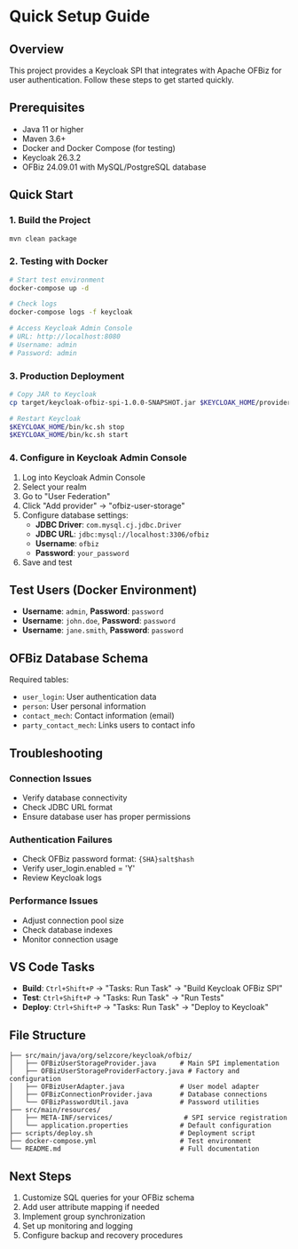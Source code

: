 # Quick Setup Guide

## Overview
This project provides a Keycloak SPI that integrates with Apache OFBiz for user authentication. Follow these steps to get started quickly.

## Prerequisites
- Java 11 or higher
- Maven 3.6+
- Docker and Docker Compose (for testing)
- Keycloak 26.3.2
- OFBiz 24.09.01 with MySQL/PostgreSQL database

## Quick Start

### 1. Build the Project
```bash
mvn clean package
```

### 2. Testing with Docker
```bash
# Start test environment
docker-compose up -d

# Check logs
docker-compose logs -f keycloak

# Access Keycloak Admin Console
# URL: http://localhost:8080
# Username: admin
# Password: admin
```

### 3. Production Deployment
```bash
# Copy JAR to Keycloak
cp target/keycloak-ofbiz-spi-1.0.0-SNAPSHOT.jar $KEYCLOAK_HOME/providers/

# Restart Keycloak
$KEYCLOAK_HOME/bin/kc.sh stop
$KEYCLOAK_HOME/bin/kc.sh start
```

### 4. Configure in Keycloak Admin Console
1. Log into Keycloak Admin Console
2. Select your realm
3. Go to "User Federation"
4. Click "Add provider" → "ofbiz-user-storage"
5. Configure database settings:
   - **JDBC Driver**: `com.mysql.cj.jdbc.Driver`
   - **JDBC URL**: `jdbc:mysql://localhost:3306/ofbiz`
   - **Username**: `ofbiz`
   - **Password**: `your_password`
6. Save and test

## Test Users (Docker Environment)
- **Username**: `admin`, **Password**: `password`
- **Username**: `john.doe`, **Password**: `password`
- **Username**: `jane.smith`, **Password**: `password`

## OFBiz Database Schema
Required tables:
- `user_login`: User authentication data
- `person`: User personal information
- `contact_mech`: Contact information (email)
- `party_contact_mech`: Links users to contact info

## Troubleshooting

### Connection Issues
- Verify database connectivity
- Check JDBC URL format
- Ensure database user has proper permissions

### Authentication Failures
- Check OFBiz password format: `{SHA}salt$hash`
- Verify user_login.enabled = 'Y'
- Review Keycloak logs

### Performance Issues
- Adjust connection pool size
- Check database indexes
- Monitor connection usage

## VS Code Tasks
- **Build**: `Ctrl+Shift+P` → "Tasks: Run Task" → "Build Keycloak OFBiz SPI"
- **Test**: `Ctrl+Shift+P` → "Tasks: Run Task" → "Run Tests"
- **Deploy**: `Ctrl+Shift+P` → "Tasks: Run Task" → "Deploy to Keycloak"

## File Structure
```
├── src/main/java/org/selzcore/keycloak/ofbiz/
│   ├── OFBizUserStorageProvider.java      # Main SPI implementation
│   ├── OFBizUserStorageProviderFactory.java # Factory and configuration
│   ├── OFBizUserAdapter.java              # User model adapter
│   ├── OFBizConnectionProvider.java       # Database connections
│   └── OFBizPasswordUtil.java             # Password utilities
├── src/main/resources/
│   ├── META-INF/services/                  # SPI service registration
│   └── application.properties             # Default configuration
├── scripts/deploy.sh                      # Deployment script
├── docker-compose.yml                     # Test environment
└── README.md                              # Full documentation
```

## Next Steps
1. Customize SQL queries for your OFBiz schema
2. Add user attribute mapping if needed
3. Implement group synchronization
4. Set up monitoring and logging
5. Configure backup and recovery procedures
